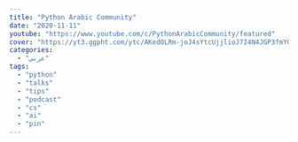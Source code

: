 ```yaml
---
title: "Python Arabic Community"
date: "2020-11-11"
youtube: "https://www.youtube.com/c/PythonArabicCommunity/featured"
cover: "https://yt3.ggpht.com/ytc/AKedOLRm-joJ4sYtcUjjlioJ7I4N4JGP3fmYGTdzaK6ydA=s88-c-k-c0x00ffffff-no-rj"
categories:
  - "عربي"
tags:
  - "python"
  - "talks"
  - "tips"
  - "podcast"
  - "cs"
  - "ai"
  - "pin"
---
```

